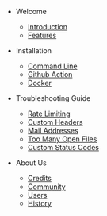 - Welcome

  - [Introduction](/home.md)
  - [Features](/features.md)

- Installation

  - [Command Line](install.md)
  - [Github Action](github-action.md)
  - [Docker](docker.md)

- Troubleshooting Guide

  - [Rate Limiting](rate-limiting.md)
  - [Custom Headers](custom-headers.md)
  - [Mail Addresses](mail.md)
  - [Too Many Open Files](open-files.md)
  - [Custom Status Codes](status-codes.md)

- About Us

  - [Credits](/credits.md)
  - [Community](/community.md)
  - [Users](/users.md)
  - [History](/history.md)
